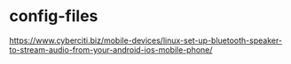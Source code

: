config-files
============

https://www.cyberciti.biz/mobile-devices/linux-set-up-bluetooth-speaker-to-stream-audio-from-your-android-ios-mobile-phone/
